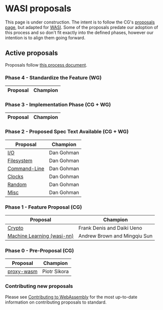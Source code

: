 # WASI proposals

This page is under construction. The intent is to follow the CG's
[proposals page], but adapted for [WASI]. Some of the proposals predate our
adoption of this process and so don't fit exactly into the defined phases,
however our intention is to align them going forward.

[WASI]: https://github.com/WebAssembly/WASI
[proposals page]: https://github.com/WebAssembly/proposals/blob/master/README.md

## Active proposals

Proposals follow [this process document](https://github.com/WebAssembly/WASI/blob/master/docs/Process.md).

### Phase 4 - Standardize the Feature (WG)

| Proposal                                                                       | Champion                               |
| ------------------------------------------------------------------------------ | -------------------------------------- |

### Phase 3 - Implementation Phase (CG + WG)

| Proposal                                                                       | Champion                               |
| ------------------------------------------------------------------------------ | -------------------------------------- |

### Phase 2 - Proposed Spec Text Available (CG + WG)

| Proposal                                                                       | Champion                               |
| ------------------------------------------------------------------------------ | -------------------------------------- |
| [I/O][wasi-io]                                                                 | Dan Gohman                             |
| [Filesystem][wasi-filesystem]                                                  | Dan Gohman                             |
| [Command-Line][wasi-command-line]                                              | Dan Gohman                             |
| [Clocks][wasi-clocks]                                                          | Dan Gohman                             |
| [Random][wasi-random]                                                          | Dan Gohman                             |
| [Misc][wasi-misc]                                                              | Dan Gohman                             |

### Phase 1 - Feature Proposal (CG)

| Proposal                                                                       | Champion                               |
| ------------------------------------------------------------------------------ | -------------------------------------- |
| [Crypto][wasi-crypto]                                                          | Frank Denis and Daiki Ueno             |
| [Machine Learning (wasi-nn)][wasi-nn]                                          | Andrew Brown and Mingqiu Sun           |

### Phase 0 - Pre-Proposal (CG)

| Proposal                                                                       | Champion                               |
| ------------------------------------------------------------------------------ | -------------------------------------- |
| [proxy-wasm][wasi-proxy-wasm]                                                  | Piotr Sikora                           |

### Contributing new proposals

Please see [Contributing to WebAssembly](https://github.com/WebAssembly/WASI/blob/master/Contributing.md) for the most up-to-date information on contributing proposals to standard.

[wasi-clocks]: https://github.com/WebAssembly/wasi-clocks
[wasi-command-line]: https://github.com/WebAssembly/wasi-classic-command
[wasi-crypto]: https://github.com/WebAssembly/wasi-crypto
[wasi-filesystem]: https://github.com/WebAssembly/wasi-filesystem
[wasi-io]: https://github.com/WebAssembly/wasi-io
[wasi-misc]: https://github.com/WebAssembly/wasi-misc
[wasi-nn]: https://github.com/WebAssembly/wasi-nn
[wasi-proxy-wasm]: https://github.com/proxy-wasm/spec
[wasi-random]: https://github.com/WebAssembly/wasi-random
